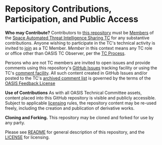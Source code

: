 # Repository Contributions, Participation, and Public Access

**Who may Contribute?** Contributors to [this repository](https://github.com/oasis-tcs/satis/) must be [Members](https://www.oasis-open.org/policies-guidelines/oasis-defined-terms-2018-05-22/#dEligiblePerson) of the  [Space Automated Threat Intelligence Sharing TC](https://groups.oasis-open.org/communities/tc-community-home2?CommunityKey=728495a5-39f7-47ac-b706-019171878aaf) for any substantive contributions.  Anyone wishing to participate in the TC's technical activity is invited to [join](https://www.oasis-open.org/committees/join) as a TC Member.
*Member* in this context means any TC role or office other than OASIS TC Observer, per the [TC Process](https://www.oasis-open.org/policies-guidelines/tc-process#membership). 

Persons who are not TC members are invited to open issues and provide comments using this repository's [GitHub Issues](https://github.com/oasis-tcs/satis/issues/new) tracking facility or using the TC's [comment facility](<url to tc comment instructions>).  All such content created in GitHub Issues and/or posted to the TC's [archived comment list](<url for comment archive>) is governed by the terms of the [OASIS Feedback License](https://www.oasis-open.org/policies-guidelines/ipr#appendixa)

**Use of Contributions**  As with all OASIS Technical Committee assets, content placed into this GitHub repository is visible and publicly accessible.  Subject to applicable [licensing](https://github.com/oasis-tcs/<repoName>/blob/master/LICENSE.md) rules, the repository content may be re-used freely, including the creation and publication of derivative works.

**Cloning and Forking.** This repository may be cloned and forked for use by any party. 

Please see [README](https://github.com/oasis-tcs/<repoName>/blob/master/README.md) for general description of this repository, and the [LICENSE](https://github.com/oasis-tcs/<repoName>/blob/master/LICENSE.md) for licensing.
